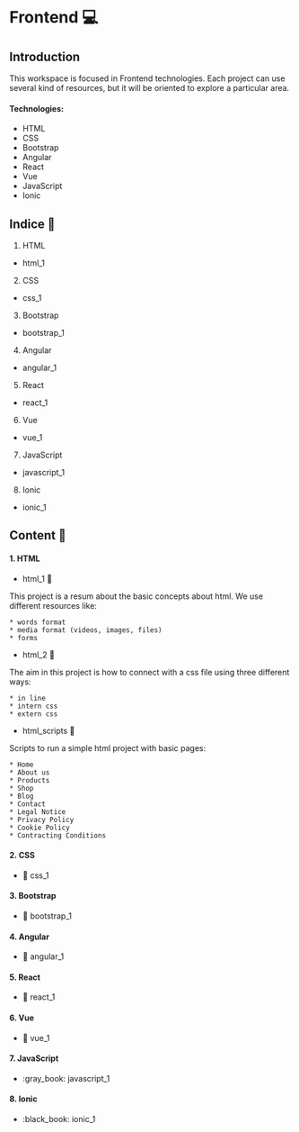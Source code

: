 # Frontend   :computer:


## Introduction

This workspace is focused in Frontend technologies. Each project can use several kind of resources, but it will be oriented to explore a particular area.


#### Technologies:

* HTML
* CSS
* Bootstrap
* Angular
* React
* Vue
* JavaScript
* Ionic


## Indice :bookmark_tabs:

1. HTML
  * html_1
2. CSS
  * css_1
3. Bootstrap
  * bootstrap_1
4. Angular
  * angular_1
5. React
  * react_1
6. Vue
  * vue_1
7. JavaScript
  * javascript_1
8. Ionic
  * ionic_1  

## Content :book:


#### 1. HTML

 * html_1 :green_book:
  
  This project is a resum about the basic concepts about html. We use different resources like:
  
    * words format
    * media format (videos, images, files)
    * forms
    
  * html_2 :green_book:
  
  The aim in this project is how to connect with a css file using three different ways:
  
    * in line
    * intern css
    * extern css
  
  * html_scripts :green_book:
  
  Scripts to run a simple html project with basic pages: 
  
    * Home 
    * About us 
    * Products
    * Shop
    * Blog
    * Contact
    * Legal Notice
    * Privacy Policy
    * Cookie Policy
    * Contracting Conditions
  
#### 2. CSS

* :closed_book: css_1 
 
#### 3. Bootstrap

* :orange_book: bootstrap_1 

#### 4. Angular

* :blue_book: angular_1 
 
#### 5. React

* :notebook_with_decorative_cover: react_1 
 
#### 6. Vue

* :ledger: vue_1 

#### 7. JavaScript

* :gray_book: javascript_1

#### 8. Ionic

* :black_book: ionic_1

